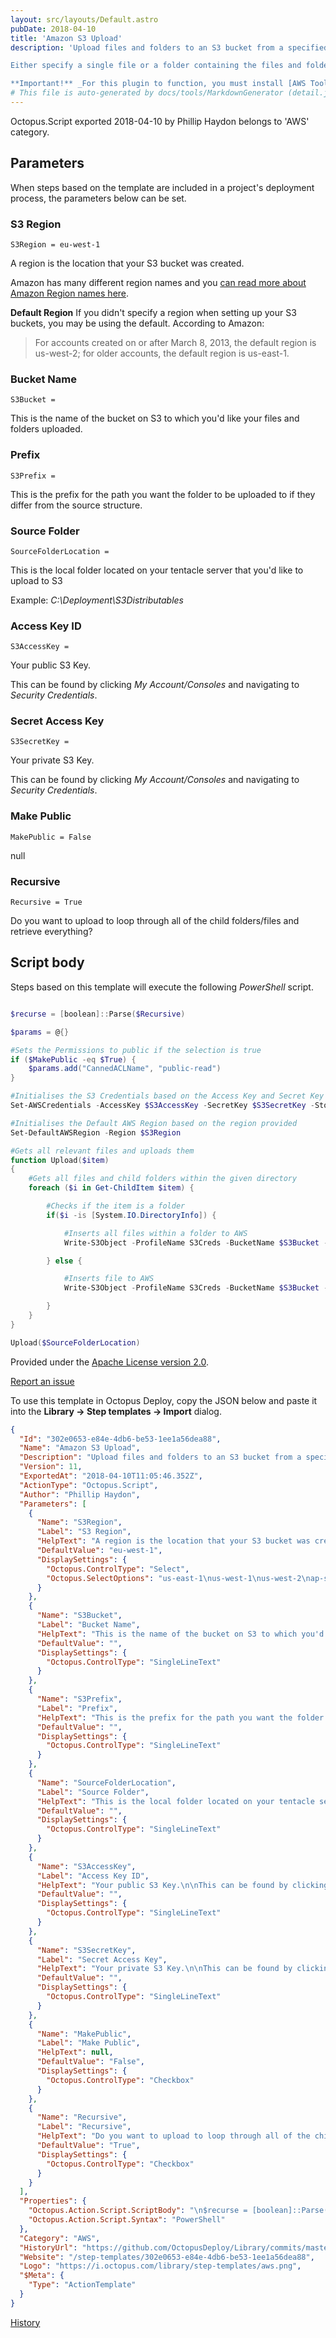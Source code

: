 ```yaml
---
layout: src/layouts/Default.astro
pubDate: 2018-04-10
title: 'Amazon S3 Upload'
description: 'Upload files and folders to an S3 bucket from a specified location.

Either specify a single file or a folder containing the files and folders to be uploaded.

**Important!** _For this plugin to function, you must install [AWS Tools for Windows PowerShell](http://aws.amazon.com/powershell/) on your tentacle server and you must restart your tentacle service._'
# This file is auto-generated by docs/tools/MarkdownGenerator (detail.js)
---
```


Octopus.Script exported 2018-04-10 by Phillip Haydon belongs to 'AWS' category.

## Parameters

When steps based on the template are included in a project's deployment process, the parameters below can be set.


<div class="param">

### S3 Region

`S3Region = eu-west-1`

A region is the location that your S3 bucket was created.

Amazon has many different region names and you [can read more about Amazon Region names here](http://docs.aws.amazon.com/general/latest/gr/rande.html).

**Default Region**
If you didn't specify a region when setting up your S3 buckets, you may be using the default. According to Amazon:
>  For accounts created on or after March 8, 2013, the default region is us-west-2; for older accounts, the default region is us-east-1.

</div>
        
<div class="param">

### Bucket Name

`S3Bucket = `

This is the name of the bucket on S3 to which you'd like your files and folders uploaded.

</div>
        
<div class="param">

### Prefix

`S3Prefix = `

This is the prefix for the path you want the folder to be uploaded to if they differ from the source structure.

</div>
        
<div class="param">

### Source Folder

`SourceFolderLocation = `

This is the local folder located on your tentacle server that you'd like to upload to S3

Example: _C:\Deployment\S3Distributables_

</div>
        
<div class="param">

### Access Key ID

`S3AccessKey = `

Your public S3 Key.

This can be found by clicking _My Account/Consoles_ and navigating to _Security Credentials_.

</div>
        
<div class="param">

### Secret Access Key

`S3SecretKey = `

Your private S3 Key.

This can be found by clicking _My Account/Consoles_ and navigating to _Security Credentials_.

</div>
        
<div class="param">

### Make Public

`MakePublic = False`

null

</div>
        
<div class="param">

### Recursive

`Recursive = True`

Do you want to upload to loop through all of the child folders/files and retrieve everything?

</div>
        

## Script body

Steps based on this template will execute the following *PowerShell* script.

```PowerShell

$recurse = [boolean]::Parse($Recursive)

$params = @{}

#Sets the Permissions to public if the selection is true
if ($MakePublic -eq $True) {
    $params.add("CannedACLName", "public-read")
}

#Initialises the S3 Credentials based on the Access Key and Secret Key provided, so that we can invoke the APIs further down
Set-AWSCredentials -AccessKey $S3AccessKey -SecretKey $S3SecretKey -StoreAs S3Creds

#Initialises the Default AWS Region based on the region provided
Set-DefaultAWSRegion -Region $S3Region

#Gets all relevant files and uploads them
function Upload($item) 
{
    #Gets all files and child folders within the given directory
    foreach ($i in Get-ChildItem $item) {

        #Checks if the item is a folder
        if($i -is [System.IO.DirectoryInfo]) {

            #Inserts all files within a folder to AWS           
            Write-S3Object -ProfileName S3Creds -BucketName $S3Bucket -KeyPrefix $S3Prefix$($i.Name) -Folder $i.FullName -Recurse:$recurse @params

        } else {

            #Inserts file to AWS
            Write-S3Object -ProfileName S3Creds -BucketName $S3Bucket -Key $S3Prefix$($i.Name) -File $i.FullName @params

        }
    }
}

Upload($SourceFolderLocation)

```

Provided under the [Apache License version 2.0](https://github.com/OctopusDeploy/Library/blob/master/LICENSE.txt).

[Report an issue](https://github.com/OctopusDeploy/Library/issues/new?assignees=&labels=&projects=&template=bug-report.yml&title=Issue%20with%20Amazon%20S3%20Upload&step-template=Amazon%20S3%20Upload)

<div class="get-json">

To use this template in Octopus Deploy, copy the JSON below and paste it into the **Library → Step templates → Import** dialog.

```json
{
  "Id": "302e0653-e84e-4db6-be53-1ee1a56dea88",
  "Name": "Amazon S3 Upload",
  "Description": "Upload files and folders to an S3 bucket from a specified location.\n\nEither specify a single file or a folder containing the files and folders to be uploaded.\n\n**Important!** _For this plugin to function, you must install [AWS Tools for Windows PowerShell](http://aws.amazon.com/powershell/) on your tentacle server and you must restart your tentacle service._",
  "Version": 11,
  "ExportedAt": "2018-04-10T11:05:46.352Z",
  "ActionType": "Octopus.Script",
  "Author": "Phillip Haydon",
  "Parameters": [
    {
      "Name": "S3Region",
      "Label": "S3 Region",
      "HelpText": "A region is the location that your S3 bucket was created.\n\nAmazon has many different region names and you [can read more about Amazon Region names here](http://docs.aws.amazon.com/general/latest/gr/rande.html).\n\n**Default Region**\nIf you didn't specify a region when setting up your S3 buckets, you may be using the default. According to Amazon:\n>  For accounts created on or after March 8, 2013, the default region is us-west-2; for older accounts, the default region is us-east-1.",
      "DefaultValue": "eu-west-1",
      "DisplaySettings": {
        "Octopus.ControlType": "Select",
        "Octopus.SelectOptions": "us-east-1\nus-west-1\nus-west-2\nap-south-1\nap-northeast-2\nap-southeast-1\nap-southeast-2\nap-northeast-1\neu-central-1\neu-west-1\nsa-east-1"
      }
    },
    {
      "Name": "S3Bucket",
      "Label": "Bucket Name",
      "HelpText": "This is the name of the bucket on S3 to which you'd like your files and folders uploaded.",
      "DefaultValue": "",
      "DisplaySettings": {
        "Octopus.ControlType": "SingleLineText"
      }
    },
    {
      "Name": "S3Prefix",
      "Label": "Prefix",
      "HelpText": "This is the prefix for the path you want the folder to be uploaded to if they differ from the source structure.",
      "DefaultValue": "",
      "DisplaySettings": {
        "Octopus.ControlType": "SingleLineText"
      }
    },
    {
      "Name": "SourceFolderLocation",
      "Label": "Source Folder",
      "HelpText": "This is the local folder located on your tentacle server that you'd like to upload to S3\n\nExample: _C:\\Deployment\\S3Distributables_",
      "DefaultValue": "",
      "DisplaySettings": {
        "Octopus.ControlType": "SingleLineText"
      }
    },
    {
      "Name": "S3AccessKey",
      "Label": "Access Key ID",
      "HelpText": "Your public S3 Key.\n\nThis can be found by clicking _My Account/Consoles_ and navigating to _Security Credentials_.",
      "DefaultValue": "",
      "DisplaySettings": {
        "Octopus.ControlType": "SingleLineText"
      }
    },
    {
      "Name": "S3SecretKey",
      "Label": "Secret Access Key",
      "HelpText": "Your private S3 Key.\n\nThis can be found by clicking _My Account/Consoles_ and navigating to _Security Credentials_.",
      "DefaultValue": "",
      "DisplaySettings": {
        "Octopus.ControlType": "SingleLineText"
      }
    },
    {
      "Name": "MakePublic",
      "Label": "Make Public",
      "HelpText": null,
      "DefaultValue": "False",
      "DisplaySettings": {
        "Octopus.ControlType": "Checkbox"
      }
    },
    {
      "Name": "Recursive",
      "Label": "Recursive",
      "HelpText": "Do you want to upload to loop through all of the child folders/files and retrieve everything?",
      "DefaultValue": "True",
      "DisplaySettings": {
        "Octopus.ControlType": "Checkbox"
      }
    }
  ],
  "Properties": {
    "Octopus.Action.Script.ScriptBody": "\n$recurse = [boolean]::Parse($Recursive)\n\n$params = @{}\n\n#Sets the Permissions to public if the selection is true\nif ($MakePublic -eq $True) {\n    $params.add(\"CannedACLName\", \"public-read\")\n}\n\n#Initialises the S3 Credentials based on the Access Key and Secret Key provided, so that we can invoke the APIs further down\nSet-AWSCredentials -AccessKey $S3AccessKey -SecretKey $S3SecretKey -StoreAs S3Creds\n\n#Initialises the Default AWS Region based on the region provided\nSet-DefaultAWSRegion -Region $S3Region\n\n#Gets all relevant files and uploads them\nfunction Upload($item) \n{\n    #Gets all files and child folders within the given directory\n    foreach ($i in Get-ChildItem $item) {\n\n        #Checks if the item is a folder\n        if($i -is [System.IO.DirectoryInfo]) {\n\n            #Inserts all files within a folder to AWS           \n            Write-S3Object -ProfileName S3Creds -BucketName $S3Bucket -KeyPrefix $S3Prefix$($i.Name) -Folder $i.FullName -Recurse:$recurse @params\n\n        } else {\n\n            #Inserts file to AWS\n            Write-S3Object -ProfileName S3Creds -BucketName $S3Bucket -Key $S3Prefix$($i.Name) -File $i.FullName @params\n\n        }\n    }\n}\n\nUpload($SourceFolderLocation)\n",
    "Octopus.Action.Script.Syntax": "PowerShell"
  },
  "Category": "AWS",
  "HistoryUrl": "https://github.com/OctopusDeploy/Library/commits/master/step-templates//opt/buildagent/work/75443764cd38076d/step-templates/amazon-s3-upload.json",
  "Website": "/step-templates/302e0653-e84e-4db6-be53-1ee1a56dea88",
  "Logo": "https://i.octopus.com/library/step-templates/aws.png",
  "$Meta": {
    "Type": "ActionTemplate"
  }
}
```

[History](https://github.com/OctopusDeploy/Library/commits/master/step-templates/https://github.com/OctopusDeploy/Library/commits/master/step-templates//opt/buildagent/work/75443764cd38076d/step-templates/amazon-s3-upload.json)

</div>
